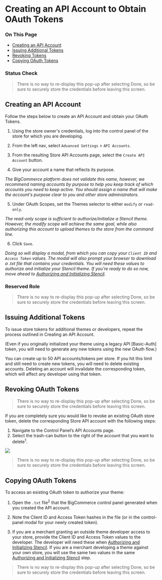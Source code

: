 <h1>Creating an API Account to Obtain OAuth Tokens</h1>

<div class="otp" id="no-index">
	<h3> On This Page </h3>
	<ul>
    <li><a href="#authentication_creating-an-api-account">Creating an API Account</a></li>
    <li><a href="#authentication_issuing-additional">Issuing Additional Tokens</a></li>
    <li><a href="#authentication_revoking-tokens">Revoking Tokens</a></li>
    <li><a href="#authentication_copying-oauth-tokens">Copying OAuth Tokens</a></li>
	</ul>
</div>

<div class="HubBlock--callout">
<div class="CalloutBlock--error">
<div class="HubBlock-content">
    
<!-- theme: error -->

### Status Check
> There is no way to re-display this pop-up after selecting Done, so be sure to securely store the credentials before leaving this screen.

</div>
</div>
</div>

<a href='#authentication_creating-an-api-account' aria-hidden='true' class='block-anchor'  id='authentication_creating-an-api-account'><i aria-hidden='true' class='linkify icon'></i></a>

## Creating an API Account 

Follow the steps below to create an API Account and obtain your OAuth Tokens.

1. Using the store owner's credentials, log into the control panel of the store for which you are developing. 

2. From the left nav, select `Advanced Settings` > `API Accounts`.

3. From the resulting Store API Accounts page, select the `Create API Account` button.

4. Give your account a name that reflects its purpose.

_The BigCommerce platform does not validate this name, however, we recommend naming accounts by purpose to help you keep track of which accounts you need to keep active. You should assign a name that will make the account's purpose clear to you and other store administrators._

5. Under OAuth Scopes, set the Themes selector to either `modify` or `read-only`.

_The read-only scope is sufficient to authorize/initialize a Stencil theme. However, the modify scope will achieve the same goal, while also authorizing this account to upload themes to the store from the command line._

6. Click `Save`. 

_Doing so will display a modal, from which you can copy your `Client ID` and `Access Token` values. The modal will also prompt your browser to download a .txt file that contains your credentials. You will need these values to authorize and initialize your Stencil theme. If you're ready to do so now, move ahead to [Authorizing and Initializing Stencil](/stencil-docs/getting-started/launching-stencil/authorizing-and-initializing)._

<div class="HubBlock--callout">
<div class="CalloutBlock--warning">
<div class="HubBlock-content">
    
<!-- theme: warning -->

### Reserved Role
> There is no way to re-display this pop-up after selecting Done, so be sure to securely store the credentials before leaving this screen.

</div>
</div>
</div>



<a href='#authentication_issuing-additional' aria-hidden='true' class='block-anchor'  id='authentication_issuing-additional'><i aria-hidden='true' class='linkify icon'></i></a>

## Issuing Additional Tokens

To issue store tokens for additional themes or developers, repeat the process outlined in Creating an API Account.

(Even if you originally initialized your theme using a legacy API [Basic-Auth] token, you will need to generate any new tokens using the new OAuth flow.)

You can create up to 50 API accounts/tokens per store. If you hit this limit and still need to create new tokens, you will need to delete existing accounts. Deleting an account will invalidate the corresponding token, which will affect any developer using that token.




<a href='#authentication_revoking-tokens' aria-hidden='true' class='block-anchor'  id='authentication_revoking-tokens'><i aria-hidden='true' class='linkify icon'></i></a>

## Revoking OAuth Tokens

<div class="HubBlock--callout">
<div class="CalloutBlock--error">
<div class="HubBlock-content">
    
<!-- theme: error -->

> There is no way to re-display this pop-up after selecting Done, so be sure to securely store the credentials before leaving this screen.

</div>
</div>
</div>

If you are completely sure you would like to revoke an existing OAuth store token, delete the corresponding Store API account with the following steps:

1. Navigate to the Control Panel’s API Accounts page.
2. Select the trash-can button to the right of the account that you want to delete<sup>1</sup>.

<!--
    title: 
    data: //s3.amazonaws.com/user-content.stoplight.io/6116/1537421464104
-->

![](//s3.amazonaws.com/user-content.stoplight.io/6116/1537421464104 "")

<div class="HubBlock--callout">
<div class="CalloutBlock--">
<div class="HubBlock-content">
    
<!-- theme:  -->

> There is no way to re-display this pop-up after selecting Done, so be sure to securely store the credentials before leaving this screen.

</div>
</div>
</div>



<a href='#authentication_copying-oauth-tokens ' aria-hidden='true' class='block-anchor'  id='authentication_copying-oauth-tokens '><i aria-hidden='true' class='linkify icon'></i></a>

## Copying OAuth Tokens 

To access an existing OAuth token to authorize your theme:

1. Open the `.txt` file<sup>2</sup> that the BigCommerce control panel generated when you created the API account.

2. Note the Client ID and Access Token hashes in the file (or in the control-panel modal for your newly created token).

3. If you are a merchant granting an outside theme developer access to your store, provide the Client ID and Access Token values to the developer. The developer will need these when [Authorizing and Initializing Stencil](/stencil-docs/getting-started/launching-stencil/authorizing-and-initializing). If you are a merchant developing a theme against your own store, you will use the same two values in the same [Authorizing and Initializing Stencil](/stencil-docs/getting-started/launching-stencil/authorizing-and-initializing) step.

<div class="HubBlock--callout">
<div class="CalloutBlock--">
<div class="HubBlock-content">
    
<!-- theme:  -->

> There is no way to re-display this pop-up after selecting Done, so be sure to securely store the credentials before leaving this screen.

</div>
</div>
</div>

